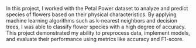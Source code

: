In this project, I worked with the Petal Power dataset to analyze and predict species of flowers based on their physical characteristics. By applying machine learning algorithms such as k-nearest neighbors and decision trees, I was able to classify flower species with a high degree of accuracy. This project demonstrated my ability to preprocess data, implement models, and evaluate their performance using metrics like accuracy and F1-score.
